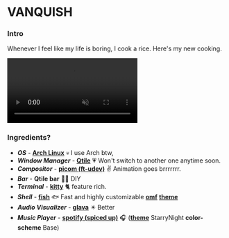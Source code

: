 # VANQUISH

### Intro
Whenever I feel like my life is boring, I cook a rice. Here's my new cooking.

<video autoplay loop muted>
  <source src="https://github.com/EthanRodrigo/dotfiles/raw/main/Vanquish/screen0.webm" type="video/webm">
  Your browser does not support the video tag.
</video>

### Ingredients?
- ***OS*** - **[Arch Linux](https://aur.archlinux.org/)** :skull: I use Arch btw,
- ***Window Manager*** - **[Qtile](http://www.qtile.org/)** :heartpulse: Won't switch to another one anytime soon.
- ***Compositor*** - **[picom (ft-udev)](https://aur.archlinux.org/packages/picom-ft-udev)** :v: Animation goes brrrrrrr.
- ***Bar*** - **Qtile bar** :construction_worker_man: DIY
- ***Terminal*** - **[kitty](https://github.com/kovidgoyal/kitty)** :cat2: feature rich. 
- ***Shell*** - **[fish](https://github.com/fish-shell/fish-shell)** :fish: Fast and highly customizable
                **[omf](https://github.com/oh-my-fish/oh-my-fish)**
                **[theme](https://github.com/oh-my-fish/theme-bobthefish)**
- ***Audio Visualizer*** - **[glava](https://github.com/jarcode-foss/glava/)** :eight_pointed_black_star: Better 
- ***Music Player*** - **[spotify (spiced up)](https://github.com/spicetify/)** :headphones:
                    (**[theme](https://github.com/spicetify/spicetify-themes/blob/master/THEMES.md#starrynight)** StarryNight
                    **color-scheme** Base)
